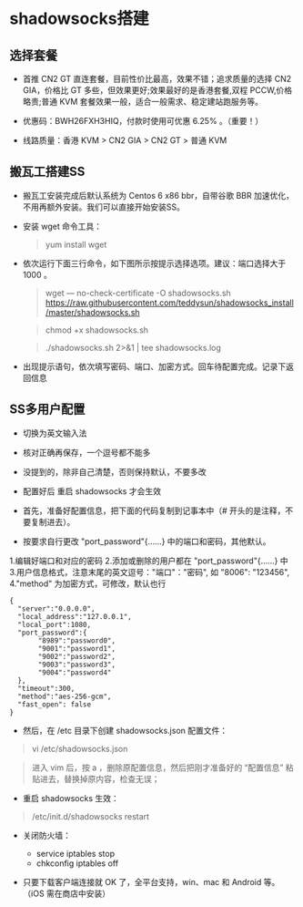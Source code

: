 # shadowsocks搭建

## 选择套餐

  + 首推 CN2 GT 直连套餐，目前性价比最高，效果不错；追求质量的选择 CN2 GIA，价格比 GT 多些，但效果更好;效果最好的是香港套餐,双程 PCCW,价格略贵;普通 KVM 套餐效果一般，适合一般需求、稳定建站跑服务等。
  
  + 优惠码：BWH26FXH3HIQ，付款时使用可优惠 6.25% 。（重要！）
  
  + 线路质量：香港 KVM > CN2 GIA > CN2 GT > 普通 KVM

## 搬瓦工搭建SS
  + 搬瓦工安装完成后默认系统为 Centos 6 x86 bbr，自带谷歌 BBR 加速优化，不用再额外安装。我们可以直接开始安装SS。
  
  + 安装 wget 命令工具：
    > yum install wget
    
  + 依次运行下面三行命令，如下图所示按提示选择选项。建议：端口选择大于 1000 。
    > wget — no-check-certificate -O shadowsocks.sh https://raw.githubusercontent.com/teddysun/shadowsocks_install/master/shadowsocks.sh
    
    > chmod +x shadowsocks.sh
    
    > ./shadowsocks.sh 2>&1 | tee shadowsocks.log
  + 出现提示语句，依次填写密码、端口、加密方式。回车待配置完成。记录下返回信息
  
## SS多用户配置 
  
  + 切换为英文输入法
  
  + 核对正确再保存，一个逗号都不能多
  
  + 没提到的，除非自己清楚，否则保持默认，不要多改
  
  + 配置好后 重启 shadowsocks 才会生效
  
  + 首先，准备好配置信息，把下面的代码复制到记事本中（# 开头的是注释，不要复制进去）。
  
  + 按要求自行更改 "port\_password"{……} 中的端口和密码，其他默认。
  
  1.编辑好端口和对应的密码
  2.添加或删除的用户都在 "port_password"{……} 中
  3.用户信息格式，注意末尾的英文逗号："端口"："密码",  如 "8006": "123456",
  4."method" 为加密方式，可修改，默认也行
  
    {
      "server":"0.0.0.0",
      "local_address":"127.0.0.1",
      "local_port":1080,
      "port_password":{
           "8989":"password0",
           "9001":"password1",
           "9002":"password2",
           "9003":"password3",
           "9004":"password4"
      },
      "timeout":300,
      "method":"aes-256-gcm",
      "fast_open": false
    }

+ 然后，在 /etc 目录下创建 shadowsocks.json 配置文件：

 > vi /etc/shadowsocks.json

 > 进入 vim 后，按 a ，删除原配置信息，然后把刚才准备好的 “配置信息” 粘贴进去，替换掉原内容，检查无误；

+ 重启 shadowsocks 生效：
 
 > /etc/init.d/shadowsocks restart
 
+ 关闭防火墙：
  + service iptables stop
  + chkconfig iptables off
 
 
 + 只要下载客户端连接就 OK 了，全平台支持，win、mac 和 Android 等。（iOS 需在商店中安装）
